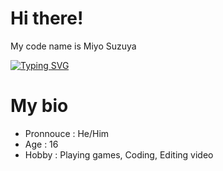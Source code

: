 
# Hi there!

<p>My code name is Miyo Suzuya</p>

<a href="https://git.io/typing-svg"><img src="https://readme-typing-svg.demolab.com?font=Fira+Code&pause=1000&color=F7F7F7&width=435&lines=I'm+Programmer;I'm+Editor+Video" alt="Typing SVG" /></a>

# My bio
<ul>
  <li>Pronnouce   : He/Him</li>
  <li>Age         : 16</li>
  <li>Hobby       : Playing games, Coding, Editing video</li>
</ul>
